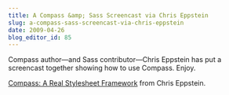```yaml
---
title: A Compass &amp; Sass Screencast via Chris Eppstein
slug: a-compass-sass-screencast-via-chris-eppstein
date: 2009-04-26
blog_editor_id: 85
---
```


[Compass: A Real Stylesheet Framework]: http://vimeo.com/4335944

Compass author—and Sass contributor—Chris Eppstein has put a screencast together showing how to use Compass. Enjoy.

<div class='flash'>
  <object data='http://vimeo.com/moogaloop.swf?clip_id=4335944&amp;server=vimeo.com&amp;show_title=1&amp;show_byline=1&amp;show_portrait=0&amp;color=00ADEF&amp;fullscreen=1' height='225' type='application/x-shockwave-flash' width='400'>
    <param name='allowfullscreen' value='true' />
    <param name='allowscriptaccess' value='always' />
    <param name='src' value='http://vimeo.com/moogaloop.swf?clip_id=4335944&amp;server=vimeo.com&amp;show_title=1&amp;show_byline=1&amp;show_portrait=0&amp;color=00ADEF&amp;fullscreen=1' />
  </object>
</div>

[Compass: A Real Stylesheet Framework] from Chris Eppstein.